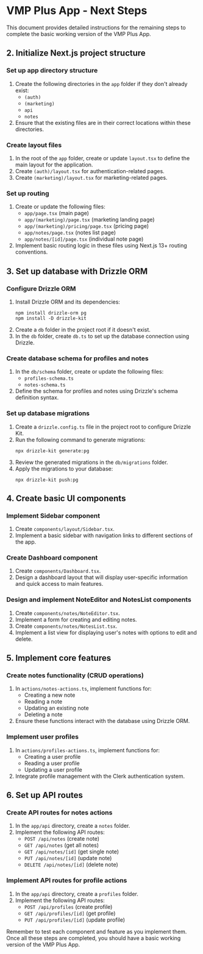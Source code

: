 # VMP Plus App - Next Steps

This document provides detailed instructions for the remaining steps to complete the basic working version of the VMP Plus App.

## 2. Initialize Next.js project structure

### Set up app directory structure
1. Create the following directories in the `app` folder if they don't already exist:
   - `(auth)`
   - `(marketing)`
   - `api`
   - `notes`
2. Ensure that the existing files are in their correct locations within these directories.

### Create layout files
1. In the root of the `app` folder, create or update `layout.tsx` to define the main layout for the application.
2. Create `(auth)/layout.tsx` for authentication-related pages.
3. Create `(marketing)/layout.tsx` for marketing-related pages.

### Set up routing
1. Create or update the following files:
   - `app/page.tsx` (main page)
   - `app/(marketing)/page.tsx` (marketing landing page)
   - `app/(marketing)/pricing/page.tsx` (pricing page)
   - `app/notes/page.tsx` (notes list page)
   - `app/notes/[id]/page.tsx` (individual note page)
2. Implement basic routing logic in these files using Next.js 13+ routing conventions.

## 3. Set up database with Drizzle ORM

### Configure Drizzle ORM
1. Install Drizzle ORM and its dependencies:
   ```
   npm install drizzle-orm pg
   npm install -D drizzle-kit
   ```
2. Create a `db` folder in the project root if it doesn't exist.
3. In the `db` folder, create `db.ts` to set up the database connection using Drizzle.

### Create database schema for profiles and notes
1. In the `db/schema` folder, create or update the following files:
   - `profiles-schema.ts`
   - `notes-schema.ts`
2. Define the schema for profiles and notes using Drizzle's schema definition syntax.

### Set up database migrations
1. Create a `drizzle.config.ts` file in the project root to configure Drizzle Kit.
2. Run the following command to generate migrations:
   ```
   npx drizzle-kit generate:pg
   ```
3. Review the generated migrations in the `db/migrations` folder.
4. Apply the migrations to your database:
   ```
   npx drizzle-kit push:pg
   ```

## 4. Create basic UI components

### Implement Sidebar component
1. Create `components/layout/Sidebar.tsx`.
2. Implement a basic sidebar with navigation links to different sections of the app.

### Create Dashboard component
1. Create `components/Dashboard.tsx`.
2. Design a dashboard layout that will display user-specific information and quick access to main features.

### Design and implement NoteEditor and NotesList components
1. Create `components/notes/NoteEditor.tsx`.
2. Implement a form for creating and editing notes.
3. Create `components/notes/NotesList.tsx`.
4. Implement a list view for displaying user's notes with options to edit and delete.

## 5. Implement core features

### Create notes functionality (CRUD operations)
1. In `actions/notes-actions.ts`, implement functions for:
   - Creating a new note
   - Reading a note
   - Updating an existing note
   - Deleting a note
2. Ensure these functions interact with the database using Drizzle ORM.

### Implement user profiles
1. In `actions/profiles-actions.ts`, implement functions for:
   - Creating a user profile
   - Reading a user profile
   - Updating a user profile
2. Integrate profile management with the Clerk authentication system.

## 6. Set up API routes

### Create API routes for notes actions
1. In the `app/api` directory, create a `notes` folder.
2. Implement the following API routes:
   - `POST /api/notes` (create note)
   - `GET /api/notes` (get all notes)
   - `GET /api/notes/[id]` (get single note)
   - `PUT /api/notes/[id]` (update note)
   - `DELETE /api/notes/[id]` (delete note)

### Implement API routes for profile actions
1. In the `app/api` directory, create a `profiles` folder.
2. Implement the following API routes:
   - `POST /api/profiles` (create profile)
   - `GET /api/profiles/[id]` (get profile)
   - `PUT /api/profiles/[id]` (update profile)

Remember to test each component and feature as you implement them. Once all these steps are completed, you should have a basic working version of the VMP Plus App.